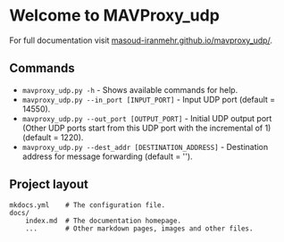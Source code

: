 # Welcome to MAVProxy_udp

For full documentation visit [masoud-iranmehr.github.io/mavproxy_udp/](https://masoud-iranmehr.github.io/mavproxy_udp/).

## Commands

* `mavproxy_udp.py -h` - Shows available commands for help.
* `mavproxy_udp.py --in_port [INPUT_PORT]` - Input UDP port (default = 14550).
* `mavproxy_udp.py --out_port [OUTPUT_PORT]` - Initial UDP output port (Other UDP ports start from this UDP port with the incremental of 1) (default = 1220).
* `mavproxy_udp.py --dest_addr [DESTINATION_ADDRESS]` - Destination address for message forwarding (default = '').

## Project layout

    mkdocs.yml    # The configuration file.
    docs/
        index.md  # The documentation homepage.
        ...       # Other markdown pages, images and other files.
